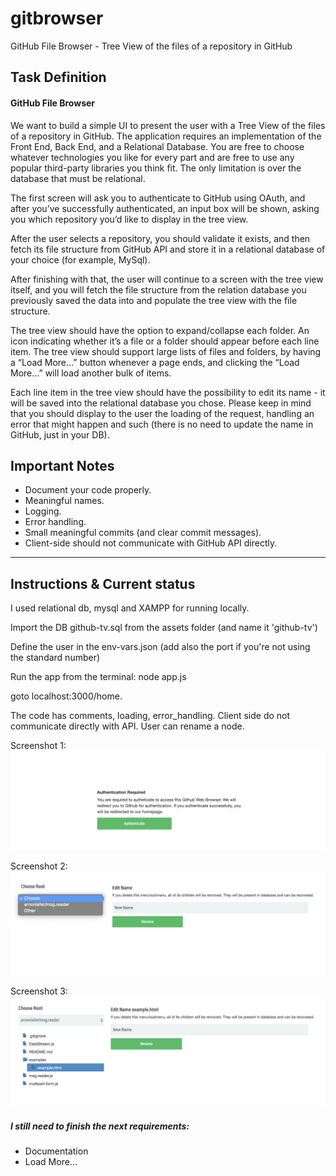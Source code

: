 # gitbrowser
GitHub File Browser - Tree View of the files of a repository in GitHub


Task Definition
----

#### GitHub File Browser

We want to build a simple UI to present the user with a Tree View of the files of a repository in GitHub. The application requires an implementation of the Front End, Back End, and a Relational Database. You are free to choose whatever technologies you like for every part and are free to use any popular third-party libraries you think fit. The only limitation is over the database that must be relational.

The first screen will ask you to authenticate to GitHub using OAuth, and after you’ve successfully authenticated, an input box will be shown, asking you which repository you’d like to display in the tree view.

After the user selects a repository, you should validate it exists, and then fetch its file structure from GitHub API and store it in a relational database of your choice (for example, MySql).

After finishing with that, the user will continue to a screen with the tree view itself, and you will fetch the file structure from the relation database you previously saved the data into and populate the tree view with the file structure.

The tree view should have the option to expand/collapse each folder. An icon indicating whether it’s a file or a folder should appear before each line item. The tree view should support large lists of files and folders, by having a “Load More…” button whenever a page ends, and clicking the “Load More…” will load another bulk of items.

Each line item in the tree view should have the possibility to edit its name - it will be saved into the relational database you chose. Please keep in mind that you should display to the user the loading of the request, handling an error that might happen and such (there is no need to update the name in GitHub, just in your DB).

Important Notes
----

* Document your code properly.
* Meaningful names.
* Logging.
* Error handling.
* Small meaningful commits (and clear commit messages).
* Client-side should not communicate with GitHub API directly.

******

Instructions & Current status
----

I used relational db, mysql and XAMPP for running locally.

Import the DB github-tv.sql from the assets folder (and name it 'github-tv')

Define the user in the env-vars.json (add also the port if you're not using the standard number)

Run the app from the terminal: node app.js

goto localhost:3000/home.

The code has comments, loading, error_handling. 
Client side do not communicate directly with API. 
User can rename a node.

Screenshot 1: 
![alt text](https://github.com/arnonlafer/gitbrowser/raw/master/assets/Screen%20Shot%202019-11-25%20at%202.57.45%20PM.png "Screenshot 1")

Screenshot 2: 
![alt text](https://github.com/arnonlafer/gitbrowser/raw/master/assets/Screen%20Shot%202019-11-25%20at%202.31.51%20PM.png "Screenshot 2")

Screenshot 3: 
![alt text](https://github.com/arnonlafer/gitbrowser/raw/master/assets/Screen%20Shot%202019-11-25%20at%202.31.15%20PM.png "Screenshot 3")

##### I still need to finish the next requirements:
* Documentation
* Load More...

